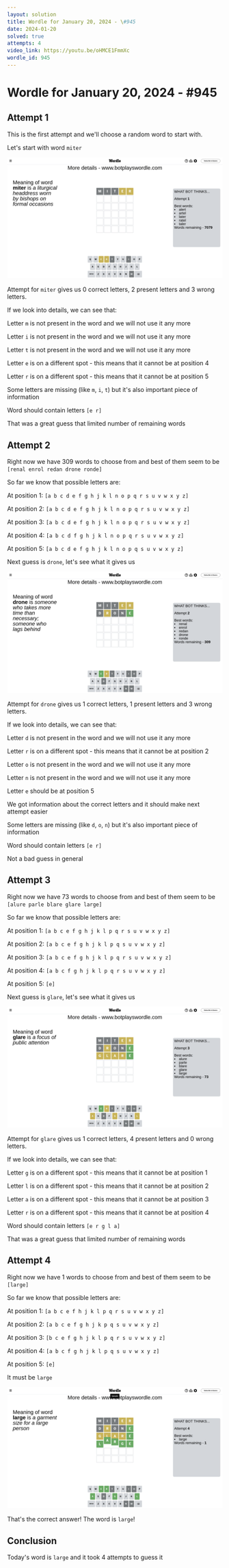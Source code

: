 ```yaml
---
layout: solution
title: Wordle for January 20, 2024 - \#945
date: 2024-01-20
solved: true
attempts: 4
video_link: https://youtu.be/oHMCE1FmmXc
wordle_id: 945
---
```


# Wordle for January 20, 2024 - \#945

## Attempt 1

This is the first attempt and we'll choose a random word to start with.

Let's start with word `miter`

![Attempt 1](2024-01-20/attempt-1.png)

Attempt for `miter` gives us 0 correct letters, 2 present letters and 3 wrong letters.

If we look into details, we can see that:

Letter `m` is not present in the word and we will not use it any more

Letter `i` is not present in the word and we will not use it any more

Letter `t` is not present in the word and we will not use it any more

Letter `e` is on a different spot - this means that it cannot be at position 4

Letter `r` is on a different spot - this means that it cannot be at position 5

Some letters are missing (like `m`, `i`, `t`) but it's also important piece of information

Word should contain letters `[e r]`

That was a great guess that limited number of remaining words



## Attempt 2

Right now we have 309 words to choose from and best of them seem to be `[renal enrol redan drone ronde]`

So far we know that possible letters are:

At position 1: `[a b c d e f g h j k l n o p q r s u v w x y z]`

At position 2: `[a b c d e f g h j k l n o p q r s u v w x y z]`

At position 3: `[a b c d e f g h j k l n o p q r s u v w x y z]`

At position 4: `[a b c d f g h j k l n o p q r s u v w x y z]`

At position 5: `[a b c d e f g h j k l n o p q s u v w x y z]`

Next guess is `drone`, let's see what it gives us

![Attempt 2](2024-01-20/attempt-2.png)

Attempt for `drone` gives us 1 correct letters, 1 present letters and 3 wrong letters.

If we look into details, we can see that:

Letter `d` is not present in the word and we will not use it any more

Letter `r` is on a different spot - this means that it cannot be at position 2

Letter `o` is not present in the word and we will not use it any more

Letter `n` is not present in the word and we will not use it any more

Letter `e` should be at position 5

We got information about the correct letters and it should make next attempt easier

Some letters are missing (like `d`, `o`, `n`) but it's also important piece of information

Word should contain letters `[e r]`

Not a bad guess in general



## Attempt 3

Right now we have 73 words to choose from and best of them seem to be `[alure parle blare glare large]`

So far we know that possible letters are:

At position 1: `[a b c e f g h j k l p q r s u v w x y z]`

At position 2: `[a b c e f g h j k l p q s u v w x y z]`

At position 3: `[a b c e f g h j k l p q r s u v w x y z]`

At position 4: `[a b c f g h j k l p q r s u v w x y z]`

At position 5: `[e]`

Next guess is `glare`, let's see what it gives us

![Attempt 3](2024-01-20/attempt-3.png)

Attempt for `glare` gives us 1 correct letters, 4 present letters and 0 wrong letters.

If we look into details, we can see that:

Letter `g` is on a different spot - this means that it cannot be at position 1

Letter `l` is on a different spot - this means that it cannot be at position 2

Letter `a` is on a different spot - this means that it cannot be at position 3

Letter `r` is on a different spot - this means that it cannot be at position 4

Word should contain letters `[e r g l a]`

That was a great guess that limited number of remaining words



## Attempt 4

Right now we have 1 words to choose from and best of them seem to be `[large]`

So far we know that possible letters are:

At position 1: `[a b c e f h j k l p q r s u v w x y z]`

At position 2: `[a b c e f g h j k p q s u v w x y z]`

At position 3: `[b c e f g h j k l p q r s u v w x y z]`

At position 4: `[a b c f g h j k l p q s u v w x y z]`

At position 5: `[e]`

It must be `large`

![Attempt 4](2024-01-20/attempt-4.png)

That's the correct answer! The word is `large`!

## Conclusion

Today's word is `large` and it took 4 attempts to guess it

